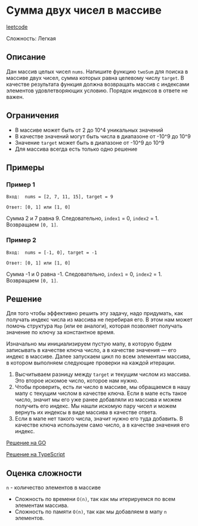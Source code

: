# Сумма двух чисел в массиве

[leetcode](https://leetcode.com/problems/two-sum/)

Сложность: Легкая

## Описание

Дан массив целых чисел `nums`.
Напишите функцию `twoSum` для поиска в массиве двух чисел, сумма которых равна целевому
числу `target`.
В качестве результата функция должна возвращать массив с индексами элементов удовлетворяющих условию.
Порядок индексов в ответе не важен.

## Ограничения

- В массиве может быть от 2 до 10^4 уникальных значений
- В качестве значений могут быть числа в диапазоне от -10^9 до 10^9
- Значение `target` может быть в диапазоне от -10^9 до 10^9
- Для массива всегда есть только одно решение

## Примеры

### Пример 1

```
Вход:  nums = [2, 7, 11, 15], target = 9
```

```
Ответ: [0, 1] или [1, 0]
```

Сумма 2 и 7 равна 9. Следовательно, `index1` = 0, `index2` = 1.<br>
Возвращаем `[0, 1]`.

### Пример 2

```
Вход:  nums = [-1, 0], target = -1
```

```
Ответ: [0, 1] или [1, 0]
```

Сумма -1 и 0 равна -1. Следовательно, `index1` = 0, `index2` = 1.<br>
Возвращаем `[0, 1]`.

## Решение

Для того чтобы эффективно решить эту задачу, надо придумать, как получать индекс числа из массива не перебирая его.
В этом нам может помочь структура `Map` (или ее аналоги), которая позволяет получать значение по ключу за константное время.

Изначально мы инициализируем пустую мапу, в которую будем записывать в качестве ключа число, а в качестве значения — его индекс в массиве.
Далее запускаем цикл по всем элементам массива, в котором выполняем следующие проверки на каждой итерации.

1. Высчитываем разницу между `target` и текущим числом из массива. Это второе искомое число, которое нам нужно.
2. Чтобы проверить, есть ли число в массиве, мы обращаемся в нашу мапу с текущим числом в качестве ключа.
Если в мапе есть такое число, значит мы его уже ранее добавляли из массива и можем получить его индекс.
Мы нашли искомую пару чисел и можем вернуть их индексы в виде массива в качестве ответа.
3. Если в мапе нет такого числа, значит нужно его туда добавить. В качестве ключа используем само число, а в качестве значения его индекс.

[Решение на GO](./go/solution.go)

[Решение на TypeScript](./ts/solution.ts)

## Оценка сложности

`n` - количество элементов в массиве

- Сложность по времени `O(n)`, так как мы итерируемся по всем элементам массива.
- Сложность по памяти `O(n)`, так как мы добавляем в мапу `n` элементов.